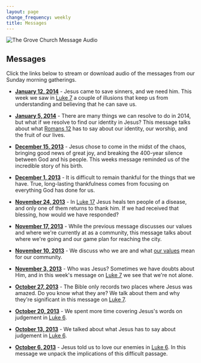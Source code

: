 ```yaml
---
layout: page
change_frequency: weekly
title: Messages
---
```


<img class="banner" src="/img/ledgers.jpg" alt="The Grove Church Message Audio" />

## Messages

Click the links below to stream or download audio of the messages from our
Sunday morning gatherings.

 - **[January 12, 2014][20140112]** - Jesus came to save sinners, and we need
   him. This week we saw in [Luke 7][luke7:36] a couple of illusions that keep
   us from understanding and believing that he can save us.

 - **[January 5, 2014][20140105]** - There are many things we can resolve to do
   in 2014, but what if we resolve to find our identity in Jesus? This message
   talks about what [Romans 12][] has to say about our identity, our worship,
   and the fruit of our lives.

 - **[December 15, 2013][20131215]** - Jesus chose to come in the midst of the
   chaos, bringing good news of great joy, and breaking the 400-year silence
   between God and his people. This weeks message reminded us of the incredible
   story of his birth.

 - **[December 1, 2013][20131201]** - It is difficult to remain thankful for
   the things that we have. True, long-lasting thankfulness comes from focusing
   on everything God has done for us.

 - **[November 24, 2013][20131124]** - In [Luke 17][luke17_11] Jesus heals ten
   people of a disease, and only one of them returns to thank him. If we had
   received that blessing, how would we have responded?

 - **[November 17, 2013][20131117]** - While the previous message discusses our
   values and where we're currently at as a community, this message talks about
   where we're going and our game plan for reaching the city.

 - **[November 10, 2013][20131110]** - We discuss who we are and what [our
   values][values] mean for our community.

 - **[November 3, 2013][20131103]** - Who was Jesus? Sometimes we have doubts
   about Him, and in this week's message on [Luke 7][luke7_18] we see that
   we're not alone.

 - **[October 27, 2013][20131027]** - The Bible only records two places where
   Jesus was amazed. Do you know what they are? We talk about them and why
   they're significant in this message on [Luke 7][].

 - **[October 20, 2013][20131020]** - We spent more time covering Jesus's words
   on judgement in [Luke 6][].

 - **[October 13, 2013][20131013]** - We talked about what Jesus has to say
   about judgement in [Luke 6][].

 - **[October 6, 2013][20131006]** - Jesus told us to love our enemies in [Luke
   6][]. In this message we unpack the implications of this difficult passage.

[20140112]: https://dl.dropboxusercontent.com/u/5738226/messages/2014-01-12-reid-johnson.mp3
[20140105]: https://dl.dropboxusercontent.com/u/5738226/messages/2014-01-05-scott-heider.mp3
[20131215]: https://dl.dropboxusercontent.com/u/5738226/messages/2013-12-15-reid-johnson.mp3
[20131201]: https://dl.dropboxusercontent.com/u/5738226/messages/2013-12-01-scott-heider.mp3
[20131124]: https://dl.dropboxusercontent.com/u/5738226/messages/2013-11-24-reid-johnson.mp3
[20131117]: https://dl.dropboxusercontent.com/u/5738226/messages/2013-11-17-reid-johnson.mp3
[20131110]: https://dl.dropboxusercontent.com/u/5738226/messages/2013-11-10-scott-heider.mp3
[20131103]: https://dl.dropboxusercontent.com/u/5738226/messages/2013-11-03-steven-montgomery.mp3
[20131006]: https://dl.dropboxusercontent.com/u/5738226/messages/2013-10-06-tony-doland.mp3
[20131013]: https://dl.dropboxusercontent.com/u/5738226/messages/2013-10-13-scott-heider.mp3
[20131020]: https://dl.dropboxusercontent.com/u/5738226/messages/2013-10-20-scott-heider.mp3
[20131027]: https://dl.dropboxusercontent.com/u/5738226/messages/2013-10-27-reid-johnson.mp3
[Luke 6]: http://www.biblegateway.com/passage/?search=Luke%206&version=ESV
[Luke 7]: http://www.biblegateway.com/passage/?search=Luke+7
[luke7_18]: http://www.biblegateway.com/passage/?search=Luke%207:18-35
[values]: /about/values-and-beliefs/
[luke17_11]: http://www.biblegateway.com/passage/?search=Luke%2017:11-19&version=ESV
[Romans 12]: http://www.biblegateway.com/passage/?search=Romans+12
[luke7:36]: http://www.biblegateway.com/passage/?search=Luke+7%3A36-50&version=ESV
